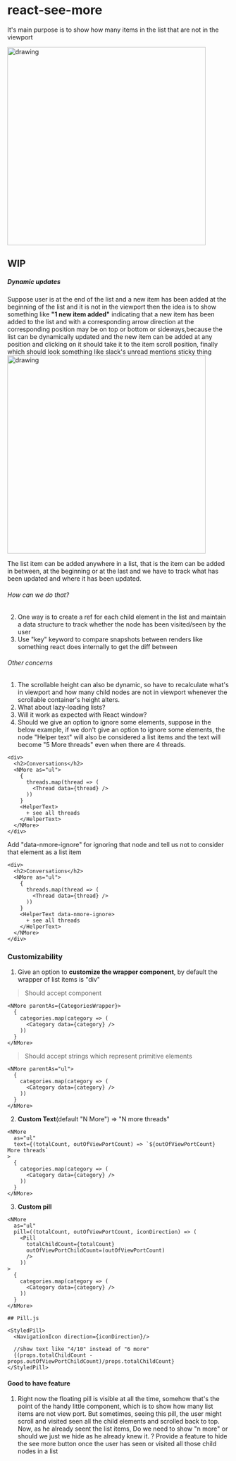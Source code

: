 # react-see-more

It's main purpose is to show how many items in the list that are not in the 
viewport

<img src="https://i.imgur.com/bXOnppc.png" alt="drawing" height=450/>


## WIP
##### Dynamic updates
Suppose user is at the end of the list and a new item has been added at the 
beginning of the list and it is not in the viewport then the idea is to show 
something like 
**"1 new item added"** indicating that a new item has been added to the list and 
with a corresponding arrow direction at the corresponding position may be on top or
bottom or sideways,because the list can be dynamically updated and the new item 
can be added at any position and clicking on it should take it to the item 
scroll position, finally which should look something like slack's unread 
mentions sticky thing
<img src="https://i.imgur.com/TZrf8Ci.png" alt="drawing" height=450/>

The list item can be added anywhere in a list, that is the item can be 
added in between, at the beginning or at the last and we have to track what 
has been updated and where it has been updated.

###### How can we do that?
2) One way is to create a ref for each child element in the list
and maintain a data structure to track whether the node has been visited/seen
by the user
3) Use "key" keyword to compare snapshots between renders like something 
react does internally to get the diff between

###### Other concerns
1) The scrollable height can also be dynamic, so have to recalculate what's 
in viewport and how many child nodes are not in viewport whenever the 
scrollable container's height alters.
2) What about lazy-loading lists?
3) Will it work as expected with React window?
4) Should we give an option to ignore some elements, suppose in the below 
example, if we don't give an option to ignore some elements, the node "Helper
 text" will also be considered a list items and the text will become "5 More 
 threads" even when there are 4 threads.
```
<div>
  <h2>Conversations</h2>
  <NMore as="ul">
    {
      threads.map(thread => (
        <Thread data={thread} />
      ))
    }
    <HelperText>
      + see all threads
    </HelperText>
  </NMore>
</div>
```
Add "data-nmore-ignore" for ignoring that node and  tell us not to consider that element as a list item
```
<div>
  <h2>Conversations</h2>
  <NMore as="ul">
    {
      threads.map(thread => (
        <Thread data={thread} />
      ))
    }
    <HelperText data-nmore-ignore>
      + see all threads
    </HelperText>
  </NMore>
</div>
```

### Customizability
1) Give an option to **customize the wrapper component**, by default the wrapper of 
list items is "div"

> Should accept component
```
<NMore parentAs={CategoriesWrapper}>
  {
    categories.map(category => (
      <Category data={category} />
    ))
  }
</NMore>
```
> Should accept strings which represent primitive elements
```
<NMore parentAs="ul">
  {
    categories.map(category => (
      <Category data={category} />
    ))
  }
</NMore>
```
2) **Custom Text**(default "N More") => "N more threads"
```
<NMore
  as="ul"
  text={(totalCount, outOfViewPortCount) => `${outOfViewPortCount} More threads` 
>
  {
    categories.map(category => (
      <Category data={category} />
    ))
  }
</NMore>
```
3) **Custom pill**
```
<NMore
  as="ul"
  pill=((totalCount, outOfViewPortCount, iconDirection) => (
    <Pill
      totalChildCount={totalCount}
      outOfViewPortChildCount=(outOfViewPortCount)
      />
    ))
>
  {
    categories.map(category => (
      <Category data={category} />
    ))
  }
</NMore>
``` 

```
## Pill.js

<StyledPill>
  <NavigationIcon direction={iconDirection}/>

  //show text like "4/10" instead of "6 more"
  {(props.totalChildCount - props.outOfViewPortChildCount)/props.totalChildCount}
</StyledPill>
```

#### Good to have feature
1) Right now the floating pill is visible at all the time, somehow that's the point of the handy little component, which is to show how many list items are not view port. But sometimes, seeing this pill, the user might scroll and visited seen all the child elements and scrolled back to top. Now, as he already seent the list items, Do we need to show "n more" or should we just we hide as he already knew it. ? 
Provide a feature to hide the see more button once the user has seen or 
visited all those child nodes in a list
